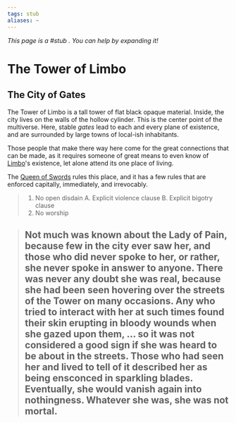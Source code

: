 ```yaml
---
tags: stub
aliases: ~
---
```


*This page is a #stub . You can help by expanding it!*

# The Tower of Limbo

## The City of Gates

The Tower of Limbo is a tall tower of flat black opaque material. Inside, the city lives on the walls of the hollow cylinder. This is the center point of the multiverse. Here, stable *gates* lead to each and every plane of existence, and are surrounded by large towns of local-ish inhabitants.

Those people that make there way here come for the great connections that can be made, as it requires someone of great means to even know of [Limbo](..\Limbo.md)'s existence, let alone attend its one place of living. 

The [Queen of Swords](..\Queen%20of%20Swords.md) rules this place, and it has a few rules that are enforced capitally, immediately, and irrevocably.

 > 
 > 1. No open disdain
 >    A. Explicit violence clause
 >    B. Explicit bigotry clause
 > 1. No worship

 > 
 > Not much was known about the Lady of Pain, because few in the city ever saw her, and those who did never spoke to her, or rather, she never spoke in answer to anyone. There was never any doubt she was real, because she had been seen hovering over the streets of the Tower on many occasions. 
 > Any who tried to interact with her at such times found their skin erupting in bloody wounds when she gazed upon them, ... so it was not considered a good sign if she was heard to be about in the streets. Those who had seen her and lived to tell of it described her as being ensconced in sparkling blades. Eventually, she would vanish again into nothingness. 
 > Whatever she was, she was not mortal.
 > -
